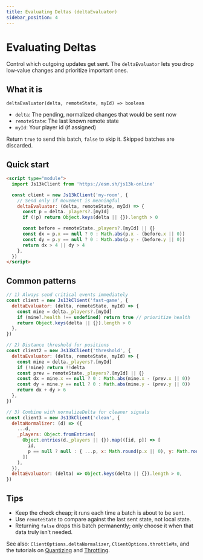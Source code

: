 ```yaml
---
title: Evaluating Deltas (deltaEvaluator)
sidebar_position: 4
---
```


# Evaluating Deltas

Control which outgoing updates get sent. The `deltaEvaluator` lets you drop low‑value changes and prioritize important ones.

## What it is

`deltaEvaluator(delta, remoteState, myId) => boolean`

- `delta`: The pending, normalized changes that would be sent now
- `remoteState`: The last known remote state
- `myId`: Your player id (if assigned)

Return `true` to send this batch, `false` to skip it. Skipped batches are discarded.

## Quick start

```html
<script type="module">
  import Js13kClient from 'https://esm.sh/js13k-online'

  const client = new Js13kClient('my-room', {
    // Send only if movement is meaningful
    deltaEvaluator: (delta, remoteState, myId) => {
      const p = delta._players?.[myId]
      if (!p) return Object.keys(delta || {}).length > 0

      const before = remoteState._players?.[myId] || {}
      const dx = p.x == null ? 0 : Math.abs(p.x - (before.x || 0))
      const dy = p.y == null ? 0 : Math.abs(p.y - (before.y || 0))
      return dx > 4 || dy > 4
    },
  })
</script>
```

## Common patterns

```js
// 1) Always send critical events immediately
const client = new Js13kClient('fast-game', {
  deltaEvaluator: (delta, remoteState, myId) => {
    const mine = delta._players?.[myId]
    if (mine?.health !== undefined) return true // prioritize health
    return Object.keys(delta || {}).length > 0
  },
})

// 2) Distance threshold for positions
const client2 = new Js13kClient('threshold', {
  deltaEvaluator: (delta, remoteState, myId) => {
    const mine = delta._players?.[myId]
    if (!mine) return !!delta
    const prev = remoteState._players?.[myId] || {}
    const dx = mine.x == null ? 0 : Math.abs(mine.x - (prev.x || 0))
    const dy = mine.y == null ? 0 : Math.abs(mine.y - (prev.y || 0))
    return dx + dy > 6
  },
})

// 3) Combine with normalizeDelta for cleaner signals
const client3 = new Js13kClient('clean', {
  deltaNormalizer: (d) => ({
    ...d,
    _players: Object.fromEntries(
      Object.entries(d._players || {}).map(([id, p]) => [
        id,
        p == null ? null : { ...p, x: Math.round(p.x || 0), y: Math.round(p.y || 0) },
      ])
    ),
  }),
  deltaEvaluator: (delta) => Object.keys(delta || {}).length > 0,
})
```

## Tips

- Keep the check cheap; it runs each time a batch is about to be sent.
- Use `remoteState` to compare against the last sent state, not local state.
- Returning `false` drops this batch permanently; only choose it when that data truly isn’t needed.

See also: `ClientOptions.deltaNormalizer`, `ClientOptions.throttleMs`, and the tutorials on [Quantizing](./quantizing.mdx) and [Throttling](./throttling.md).
